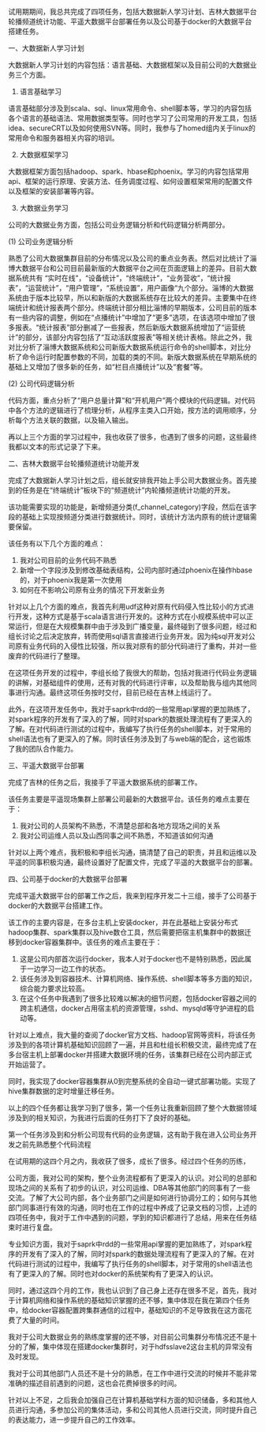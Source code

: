 试用期期间，我总共完成了四项任务，包括大数据新人学习计划、吉林大数据平台轮播频道统计功能、平遥大数据平台部署任务以及公司基于docker的大数据平台搭建任务。

一、大数据新人学习计划

大数据新人学习计划的内容包括：语言基础、大数据框架以及目前公司的大数据业务三个方面。

1. 语言基础学习

语言基础部分涉及到scala、sql、linux常用命令、shell脚本等，学习的内容包括各个语言的基础语法、常用数据类型等。同时也学习了公司常用的开发工具，包括idea、secureCRT以及如何使用SVN等。同时，我参与了homed组内关于linux的常用命令和服务器相关内容的培训。

2. 大数据框架学习

大数据框架方面包括hadoop、spark、hbase和phoenix。学习的内容包括常用api、框架的运行原理、安装方法、任务调度过程、如何设置框架常用的配置文件以及框架的安装部署等内容。

3. 大数据业务学习

公司的大数据业务方面，包括公司业务逻辑分析和代码逻辑分析两部分。

(1) 公司业务逻辑分析

熟悉了公司大数据集群目前的分布情况以及公司的重点业务表。然后对比统计了淄博大数据平台和公司目前最新版的大数据平台之间在页面逻辑上的差异。目前大数据系统共有 “实时在线”，“设备统计”，“终端统计”，“业务营收”，“统计报表”，“运营统计”，“用户管理”，“系统设置”，用户画像“九个部分。淄博的大数据系统由于版本比较早，所以和新版的大数据系统存在比较大的差异。主要集中在终端统计和统计报表两个部分。终端统计部分相比淄博的早期版本，公司目前的版本有一些内容的调整，例如在“点播统计”中增加了“更多”选项，在该选项中增加了很多报表。“统计报表”部分删减了一些报表，然后新版大数据系统增加了“运营统计”的部分，该部分内容包括了“互动活跃度报表”等相关统计表格。除此之外，我对比分析了淄博大数据系统和公司新版大数据系统运行命令的shell脚本，对比分析了命令运行时配置参数的不同，加载的类的不同。新版大数据系统在早期系统的基础上又增加了很多新的任务，如“栏目点播统计”以及“套餐”等。

(2) 公司代码逻辑分析

代码方面，重点分析了“用户总量计算”和“开机用户”两个模块的代码逻辑。对代码中各个方法的逻辑进行了梳理分析，从程序主类入口开始，按方法的调用顺序，分析每个方法关联的数据，以及输入输出。

再以上三个方面的学习过程中，我也收获了很多，也遇到了很多的问题，这些最终我都以文本的形式记录了下来。



二、吉林大数据平台轮播频道统计功能开发

完成了大数据新人学习计划之后，组长就安排我开始上手公司大数据业务。首先接到的任务是在“终端统计”板块下的“频道统计”内轮播频道统计功能的开发。

该功能需要实现的功能是，新增频道分类(f_channel_category)字段，然后在该字段的基础上实现按频道分类进行数据统计。同时，该统计方法内原有的统计逻辑需要保留。

该任务有以下几个方面的难点：

1. 我对公司目前的业务代码不熟悉
2. 新增一个字段涉及到修改基础表结构，公司内部时通过phoenix在操作hbase的，对于phoenix我是第一次使用
3. 如何在不影响公司原有业务的情况下开发新业务

针对以上几个方面的难点，我首先利用udf这种对原有代码侵入性比较小的方式进行开发，这种方式是基于scala语言进行开发的。这种方式在小规模系统中可以正常运行，但是在大规模集群中由于涉及到广播变量，最终碰到了很多问题，经过和组长讨论之后决定放弃，转而使用sql语言直接进行业务开发。因为纯sql开发对公司原有业务代码的入侵性比较强，所以我对原有的部分代码进行了重构，并对一些废弃的代码进行了整理。

在这项任务开发的过程中，李组长给了我很大的帮助，包括对我进行代码业务逻辑的讲解，对基础组件的使用，还有对我的代码进行评审，以及帮助我与组内其他同事进行沟通。最终这项任务按时交付，目前已经在吉林上线运行了。

此外，在这项开发任务中，我对于saprk中rdd的一些常用api掌握的更加熟练了，对spark程序的开发有了深入的了解，同时对spark的数据处理流程有了更深入的了解。在对代码进行测试的过程中，我编写了执行任务的shell脚本，对于常用的shell语法也有了更深入的了解。同时该任务涉及到了与web端的配合，这也锻炼了我的团队合作能力。



三、平遥大数据平台部署

完成了吉林的任务之后，我接手了平遥大数据系统的部署工作。

该任务主要是平遥现场集群上部署公司最新的大数据平台。该任务的难点主要在于：

1. 我对公司的人员架构不熟悉，不清楚总部和各地方现场之间的关系
2. 我对公司运维人员以及山西同事之间不熟悉，不知道该如何沟通

针对以上两个难点，我积极和李组长沟通，搞清楚了自己的职责，并且和运维以及平遥的同事积极沟通，最终设置好了配置文件，完成了平遥的大数据平台的部署。



四、公司基于docker的大数据平台部署

完成平遥大数据平台的部署工作之后，我来到程序开发二十三组，接手了公司基于docker的大数据平台搭建工作。

该工作的主要内容是，在多台主机上安装docker，并在此基础上安装分布式hadoop集群、spark集群以及hive数仓工具，然后需要把宿主机集群中的数据迁移到docker容器集群中。该任务的难点主要在于：

1. 这是公司内部首次运行docker，我本人对于docker也不是特别熟悉，因此属于一边学习一边工作的状态。
2. 该任务涉及到容器技术、计算机网络、操作系统、shell脚本等多方面的知识，综合能力要求比较高。
3. 在这个任务中我遇到了很多比较难以解决的细节问题，包括docker容器之间的跨主机通信，docker占用宿主机的资源管理，sshd、mysqld等守护进程的启动等。



针对以上难点，我大量的查阅了docker官方文档、hadoop官网等资料，将该任务涉及到的各项计算机基础知识回顾了一遍，并且和杜组长积极交流，最终完成了在多台宿主机上部署docker并搭建大数据环境的任务，该集群已经在公司内部正式开始运营了。

同时，我实现了docker容器集群从0到完整系统的全自动一键式部署功能。实现了hive集群数据的定时增量迁移任务。



以上的四个任务都让我学习到了很多，第一个任务让我重新回顾了整个大数据领域涉及到的相关知识，为我进行后面的任务打下了良好的基础。



第一个任务涉及到和分析公司现有代码的业务逻辑，这有助于我在进入公司业务开发之前先熟悉整个代码流程



在试用期的这四个月之内，我收获了很多，成长了很多。经过四个任务的历练，

公司方面，我对公司的架构，整个业务流程都有了更深入的认识。对公司的总部和现场之间的关系有了初步的认识，对公司运维、DBA等其他部门的同事有了一些交流。了解了大公司内部，各个业务部门之间是如何进行协调分工的；如何与其他部门同事进行有效的沟通，同时也在工作的过程中养成了记录文档的习惯，上述的四项任务中，我对于工作中遇到的问题，学到的知识都进行了总结，用来在任务结束时进行复盘。

专业知识方面，我对于saprk中rdd的一些常用api掌握的更加熟练了，对spark程序的开发有了深入的了解，同时对spark的数据处理流程有了更深入的了解。在对代码进行测试的过程中，我编写了执行任务的shell脚本，对于常用的shell语法也有了更深入的了解。同时也对docker的系统架构有了更深入的认识。

同时，通过这四个月的工作，我也认识到了自己身上还存在很多不足，首先，我对于计算机网络和操作系统的基础知识掌握的还不够，集中体现在我在第四个任务中，给docker容器配置跨集群通信的过程中，基础知识的不足导致我在这方面花费了大量的时间。

我对于公司大数据业务的熟练度掌握的还不够，对目前公司集群分布情况还不是十分的了解，集中体现在搭建docker集群时，对于hdfsslave2这台主机的异常没有及时发现。

我对于公司其他部门人员还不是十分的熟悉，在工作中进行交流的时候并不能非常准确的描述目前遇到的问题，这也会花费掉很多的时间。

针对以上不足，之后我会加强自己在计算机基础学科方面的知识储备，多和其他人员进行沟通，多参加公司的集体活动，多和公司其他人员进行交流，同时提升自己的表达能力，进一步提升自己的工作效率。









